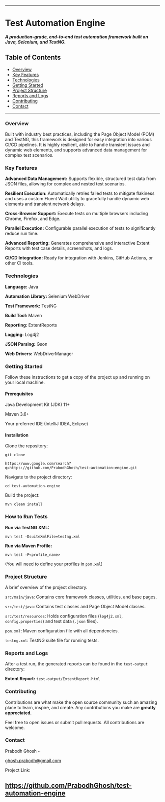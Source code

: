   -----

# Test Automation Engine

***A production-grade, end-to-end test automation framework built on Java, Selenium, and TestNG.***

## Table of Contents

 * [Overview](#overview)
* [Key Features](#key-features)
* [Technologies](#technologies)
* [Getting Started](#getting-started)
* [Project Structure](#project-structure)
* [Reports and Logs](#reports-and-logs)
* [Contributing](#contributing)
* [Contact](#contact)

-----

### Overview

Built with industry best practices, including the Page Object Model (POM) and TestNG, this framework is designed for easy integration into various CI/CD pipelines. It is highly resilient, able to handle transient issues and dynamic web elements, and supports advanced data management for complex test scenarios.

### Key Features

**Advanced Data Management:** Supports flexible, structured test data from JSON files, allowing for complex and nested test scenarios.

**Resilient Execution:** Automatically retries failed tests to mitigate flakiness and uses a custom Fluent Wait utility to gracefully handle dynamic web elements and transient network delays.

**Cross-Browser Support:** Execute tests on multiple browsers including Chrome, Firefox, and Edge.

**Parallel Execution:** Configurable parallel execution of tests to significantly reduce run time.

**Advanced Reporting:** Generates comprehensive and interactive Extent Reports with test case details, screenshots, and logs.

**CI/CD Integration:** Ready for integration with Jenkins, GitHub Actions, or other CI tools.

### Technologies

**Language:** Java

**Automation Library:** Selenium WebDriver

**Test Framework:** TestNG

**Build Tool:** Maven

**Reporting:** ExtentReports

**Logging:** Log4j2

**JSON Parsing:** Gson

**Web Drivers:** WebDriverManager

### Getting Started

Follow these instructions to get a copy of the project up and running on your local machine.

#### Prerequisites

Java Development Kit (JDK) 11+

Maven 3.6+

Your preferred IDE (IntelliJ IDEA, Eclipse)

#### Installation

Clone the repository:

```
git clone 

https://www.google.com/search?q=https://github.com/PrabodhGhosh/test−automation−engine.git

```

Navigate to the project directory:

```
cd test-automation-engine

```

Build the project:

```
mvn clean install

```

### How to Run Tests

**Run via TestNG XML:**

```
mvn test -DsuiteXmlFile=testng.xml

```

**Run via Maven Profile:**

```
mvn test -P<profile_name>

```

(You will need to define your profiles in `pom.xml`)

### Project Structure

A brief overview of the project directory.

`src/main/java`: Contains core framework classes, utilities, and base pages.

`src/test/java`: Contains test classes and Page Object Model classes.

`src/test/resources`: Holds configuration files (`log4j2.xml`, `config.properties`) and test data (`.json` files).

`pom.xml`: Maven configuration file with all dependencies.

`testng.xml`: TestNG suite file for running tests.

### Reports and Logs

After a test run, the generated reports can be found in the `test-output` directory:

**Extent Report:** `test-output/ExtentReport.html`

### Contributing

Contributions are what make the open source community such an amazing place to learn, inspire, and create. Any contributions you make are **greatly appreciated**.

Feel free to open issues or submit pull requests. All contributions are welcome.

### Contact

Prabodh Ghosh - 

ghosh.prabodh@gmail.com

Project Link: 

https://github.com/PrabodhGhosh/test-automation-engine
-----
